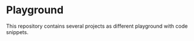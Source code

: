 # Playground

This repository contains several projects as different playground with code snippets.
